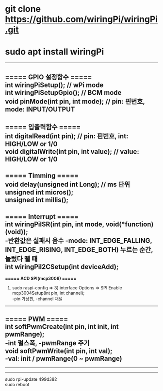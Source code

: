 # git clone https://github.com/wiringPi/wiringPi.git<br/>
# sudo apt install wiringPi<br/>
-------
**===== GPIO 설정함수 =====**<br/>
int wiringPiSetup();                    // wPi mode<br/>
int wiringPiSetupGpio();                // BCM mode<br/>
void pinMode(int pin, int mode);        // pin: 핀번호, mode: INPUT/OUTPUT<br/>
--------
**===== 입출력함수 =====**<br/>
int digitalRead(int pin);               // pin: 핀번호, int: HIGH/LOW or 1/0<br/>
void digitalWrite(int pin, int value);  // value: HIGH/LOW or 1/0<br/>
--------
**===== Timming =====**<br/>
void delay(unsigned int Long);          // ms 단위<br/>
unsigned int micros();<br/>
unsigned int millis();<br/>
---------
**===== Interrupt =====**<br/>
int wiringPiISR(int pin, int mode, void(*function)(void));<br/>
-반환값은 실패시 음수
-mode: INT_EDGE_FALLING, INT_EDGE_RISING, INT_EDGE_BOTH) 누르는 순간, 눌렀다 뗄 때<br/>
int wiringPiI2CSetup(int deviceAdd);<br/>
-----------
**===== ACD SPI(mcp3008) =====**<br/>
1. sudo raspi-config => 3) interface Options => SPI Enable<br/>
mcp3004Setup(int pin, int channel);<br/>
-pin 가상핀, -channel 채널<br/>
-------------
**===== PWM =====**<br/>
int softPwmCreate(int pin, int init, int pwmRange);<br/>
-int 펄스폭, -pwmRange 주기<br/>
void softPwmWrite(int pin, int val);<br/>
-val: init / pwmRange(0 ~ pwmRange)<br/>
-------------
-------------
-------------
sudo rpi-update 499d382<br/>
sudo reboot<br/>
